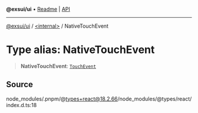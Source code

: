 **@exsui/ui** • [Readme](../../README.md) \| [API](../../globals.md)

***

[@exsui/ui](../../README.md) / [\<internal\>](../README.md) / NativeTouchEvent

# Type alias: NativeTouchEvent

> **NativeTouchEvent**: [`TouchEvent`]( https://developer.mozilla.org/docs/Web/API/TouchEvent )

## Source

node\_modules/.pnpm/@types+react@18.2.66/node\_modules/@types/react/index.d.ts:18
